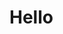 <!DOCTYPE html>
<html>
<head>
<title>Meteors</title>
<script src='src/index.js'></script>
</head>
<body>
  <h1>Hello</h1>
</body>
</html>
